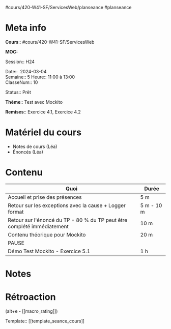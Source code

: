 #cours/420-W41-SF/ServicesWeb/planseance #planseance
# Meta info

**Cours**:: #cours/420-W41-SF/ServicesWeb 

**MOC:** 

Session:: H24

Date::  2024-03-04  
Semaine:: 5
Heure:: 11:00 à 13:00  
ClasseNum:: 10

Status::  <span class="chip ready">Prêt</span> 

**Thème**:: Test avec Mockito

**Remises**::  Exercice 4.1, Exercice 4.2

# Matériel du cours
* Notes de cours (Léa)
* Énoncés (Léa)
# Contenu
| Quoi                                                                    | Durée      |
| ----------------------------------------------------------------------- | ---------- |
| Accueil et prise des présences                                          | 5 m        |
| Retour sur les exceptions avec la cause + Logger format                 | 5 m - 10 m |
| Retour sur l'énoncé du TP - 80 % du TP peut être complété immédiatement | 10 m       |
| Contenu théorique pour Mockito                                          | 20 m       |
| PAUSE                                                                   |            |
| Démo Test Mockito - Exercice 5.1                                        | 1 h        |

# Notes

# Rétroaction
(alt+e - [[macro_rating]])

Template:: [[template_seance_cours]]
